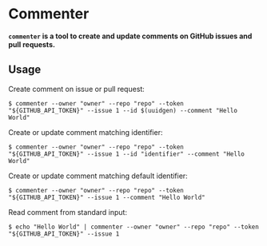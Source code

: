 # Commenter

**`commenter` is a tool to create and update comments on GitHub issues and pull requests.**

## Usage

Create comment on issue or pull request:

```
$ commenter --owner "owner" --repo "repo" --token "${GITHUB_API_TOKEN}" --issue 1 --id $(uuidgen) --comment "Hello World"
```

Create or update comment matching identifier:

```
$ commenter --owner "owner" --repo "repo" --token "${GITHUB_API_TOKEN}" --issue 1 --id "identifier" --comment "Hello World"
```

Create or update comment matching default identifier:

```
$ commenter --owner "owner" --repo "repo" --token "${GITHUB_API_TOKEN}" --issue 1 --comment "Hello World"
```

Read comment from standard input:

```
$ echo "Hello World" | commenter --owner "owner" --repo "repo" --token "${GITHUB_API_TOKEN}" --issue 1
```
